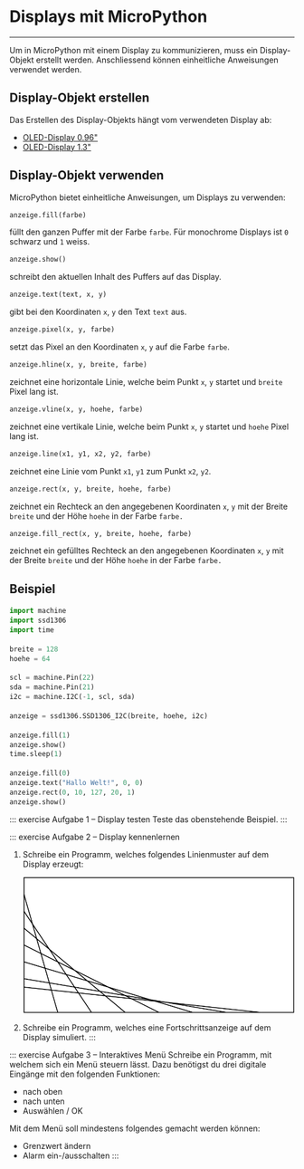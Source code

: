 # Displays mit MicroPython
---

Um in MicroPython mit einem Display zu kommunizieren, muss ein Display-Objekt erstellt werden. Anschliessend können einheitliche Anweisungen verwendet werden.

## Display-Objekt erstellen

Das Erstellen des Display-Objekts hängt vom verwendeten Display ab:

* [OLED-Display 0.96"](?page=../2-oled-0_96/)
* [OLED-Display 1.3"](?page=../3-oled-1_3/)

## Display-Objekt verwenden

MicroPython bietet einheitliche Anweisungen, um Displays zu verwenden:

~~~ python
anzeige.fill(farbe)
~~~
füllt den ganzen Puffer mit der Farbe `farbe`. Für monochrome Displays ist `0` schwarz und `1` weiss.

~~~ python
anzeige.show()
~~~
schreibt den aktuellen Inhalt des Puffers auf das Display.

~~~ python
anzeige.text(text, x, y)
~~~
gibt bei den Koordinaten `x`, `y` den Text `text` aus.

~~~ python
anzeige.pixel(x, y, farbe)
~~~
setzt das Pixel an den Koordinaten `x`, `y` auf die Farbe `farbe`.

~~~ python
anzeige.hline(x, y, breite, farbe)
~~~
zeichnet eine horizontale Linie, welche beim Punkt `x`, `y` startet und `breite` Pixel lang ist.

~~~ python
anzeige.vline(x, y, hoehe, farbe)
~~~
zeichnet eine vertikale Linie, welche beim Punkt `x`, `y` startet und `hoehe` Pixel lang ist.

~~~ python
anzeige.line(x1, y1, x2, y2, farbe)
~~~
zeichnet eine Linie vom Punkt `x1`, `y1` zum Punkt `x2`, `y2`.

~~~ python
anzeige.rect(x, y, breite, hoehe, farbe)
~~~
zeichnet ein Rechteck an den angegebenen Koordinaten `x`, `y` mit der Breite `breite` und der Höhe `hoehe` in der Farbe `farbe.`

~~~ python
anzeige.fill_rect(x, y, breite, hoehe, farbe)
~~~
zeichnet ein gefülltes Rechteck an den angegebenen Koordinaten `x`, `y` mit der Breite `breite` und der Höhe `hoehe` in der Farbe `farbe.`

## Beispiel

``` python
import machine
import ssd1306
import time

breite = 128
hoehe = 64

scl = machine.Pin(22)
sda = machine.Pin(21)
i2c = machine.I2C(-1, scl, sda)

anzeige = ssd1306.SSD1306_I2C(breite, hoehe, i2c)

anzeige.fill(1)
anzeige.show()
time.sleep(1)

anzeige.fill(0)
anzeige.text("Hallo Welt!", 0, 0)
anzeige.rect(0, 10, 127, 20, 1)
anzeige.show()
```

::: exercise Aufgabe 1 – Display testen
Teste das obenstehende Beispiel.
:::


::: exercise Aufgabe 2 – Display kennenlernen
1. Schreibe ein Programm, welches folgendes Linienmuster auf dem Display erzeugt:

   ![](./lines.svg)

2. Schreibe ein Programm, welches eine Fortschrittsanzeige auf dem Display simuliert.
:::

::: exercise Aufgabe 3 – Interaktives Menü
Schreibe ein Programm, mit welchem sich ein Menü steuern lässt. Dazu benötigst du drei digitale Eingänge mit den folgenden Funktionen:

- nach oben
- nach unten
- Auswählen / OK

Mit dem Menü soll mindestens folgendes gemacht werden können:

- Grenzwert ändern
- Alarm ein-/ausschalten
:::
